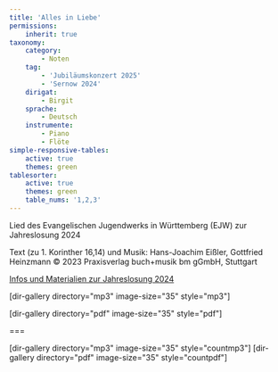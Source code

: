 ```yaml
---
title: 'Alles in Liebe'
permissions:
    inherit: true
taxonomy:
    category:
        - Noten
    tag:
        - 'Jubiläumskonzert 2025'
        - 'Sernow 2024'
    dirigat:
        - Birgit
    sprache:
        - Deutsch
    instrumente:
        - Piano
        - Flöte
simple-responsive-tables:
    active: true
    themes: green
tablesorter:
    active: true
    themes: green
    table_nums: '1,2,3'
---
```


Lied des Evangelischen Jugendwerks in Württemberg (EJW) zur Jahreslosung 2024

Text (zu 1. Korinther 16,14) und Musik: Hans-Joachim Eißler, Gottfried Heinzmann
© 2023 Praxisverlag buch+musik bm gGmbH, Stuttgart

<a target=_blank href=https://jahreslosung.net/alles-in-liebe-lied-zur-jahreslosung-2024-materialien/>Infos und Materialien zur Jahreslosung 2024</a>


[dir-gallery directory="mp3" image-size="35" style="mp3"]

[dir-gallery directory="pdf" image-size="35" style="pdf"]

===

[dir-gallery directory="mp3" image-size="35" style="countmp3"]
[dir-gallery directory="pdf" image-size="35" style="countpdf"]